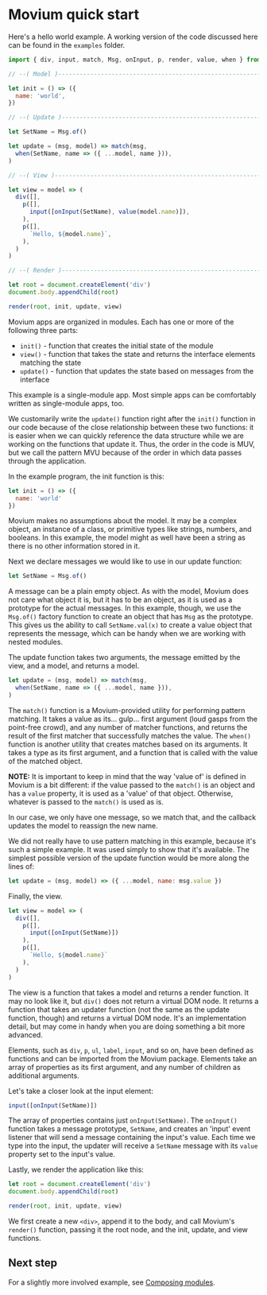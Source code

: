 # Movium quick start

Here's a hello world example. A working version of the code discussed here can
be found in the `examples` folder.

```javascript
import { div, input, match, Msg, onInput, p, render, value, when } from 'movium'

// --( Model )------------------------------------------------------------------

let init = () => ({
  name: 'world',
})

// --( Update )-----------------------------------------------------------------

let SetName = Msg.of()

let update = (msg, model) => match(msg,
  when(SetName, name => ({ ...model, name })),
)

// --( View )-------------------------------------------------------------------

let view = model => (
  div([],
    p([],
      input([onInput(SetName), value(model.name)]),
    ),
    p([],
      `Hello, ${model.name}`,
    ),
  )
)

// --( Render )-----------------------------------------------------------------

let root = document.createElement('div')
document.body.appendChild(root)

render(root, init, update, view)
```

Movium apps are organized in modules. Each has one or more of the following
three parts:

- `init()` - function that creates the initial state of the module
- `view()` - function that takes the state and returns the interface elements
  matching the state
- `update()` - function that updates the state based on messages from the
  interface

This example is a single-module app. Most simple apps can be comfortably written
as single-module apps, too.

We customarily write the `update()` function right after the `init()`
function in our code because of the close relationship between these two
functions: it is easier when we can quickly reference the data structure while
we are working on the functions that update it. Thus, the order in the code is
MUV, but we call the pattern MVU because of the order in which data passes
through the application.

In the example program, the init function is this:

```javascript
let init = () => ({
  name: 'world'
})
```

Movium makes no assumptions about the model. It may be a complex object, an
instance of a class, or primitive types like strings, numbers, and booleans. In
this example, the model might as well have been a string as there is no other
information stored in it.

Next we declare messages we would like to use in our update function:

```javascript
let SetName = Msg.of()
```

A message can be a plain empty object. As with the model, Movium does not care
what object it is, but it has to be an object, as it is used as a prototype for
the actual messages. In this example, though, we use the `Msg.of()` factory 
function to create an object that has `Msg` as the prototype. This gives us 
the ability to call `SetName.val(x)` to create a value object that 
represents the message, which can be handy when we are working with nested 
modules.

The update function takes two arguments, the message emitted by the view, and a
model, and returns a model.

```javascript
let update = (msg, model) => match(msg,
  when(SetName, name => ({ ...model, name })),
)
```

The `match()` function is a Movium-provided utility for performing pattern
matching. It takes a value as its... gulp... first argument (loud gasps from the
point-free crowd), and any number of matcher functions, and returns the result
of the first matcher that successfully matches the value. The `when()`
function is another utility that creates matches based on its arguments. It
takes a type as its first argument, and a function that is called with the value
of the matched object.

**NOTE:** It is important to keep in mind that the way 'value of' is defined in
Movium is a bit different: if the value passed to the `match()` is an object and
has a `value` property, it is used as a 'value' of that object. Otherwise,
whatever is passed to the `match()` is used as is.

In our case, we only have one message, so we match that, and the callback
updates the model to reassign the new name.

We did not really have to use pattern matching in this example, because it's
such a simple example. It was used simply to show that it's available. The
simplest possible version of the update function would be more along the lines
of:

```javascript
let update = (msg, model) => ({ ...model, name: msg.value })
```

Finally, the view.

```javascript
let view = model => (
  div([],
    p([], 
      input([onInput(SetName)])
    ),
    p([],
      `Hello, ${model.name}`
    ),
  )
)
```

The view is a function that takes a model and returns a render function. It may
no look like it, but `div()` does not return a virtual DOM node. It returns a
function that takes an updater function (not the same as the update function,
though) and returns a virtual DOM node. It's an implementation detail, but may
come in handy when you are doing something a bit more advanced.

Elements, such as `div`, `p`, `ul`, `label`, `input`, and so on, have been
defined as functions and can be imported from the Movium package. Elements take
an array of properties as its first argument, and any number of children as
additional arguments.

Let's take a closer look at the input element:

```javascript
input([onInput(SetName)])
```

The array of properties contains just `onInput(SetName)`. The `onInput()`
function takes a message prototype, `SetName`, and creates an 'input' event
listener that will send a message containing the input's value. Each time we
type into the input, the updater will receive a `SetName` message with
its `value` property set to the input's value.

Lastly, we render the application like this:

```javascript
let root = document.createElement('div')
document.body.appendChild(root)

render(root, init, update, view)
```

We first create a new `<div>`, append it to the body, and call Movium's
`render()` function, passing it the root node, and the init, update, and view
functions.

## Next step

For a slightly more involved example, see
[Composing modules](./composing-modules.md).
